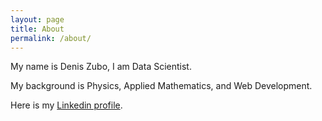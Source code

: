 ```yaml
---
layout: page
title: About
permalink: /about/
---
```


My name is Denis Zubo, I am Data Scientist.

My background is Physics, Applied Mathematics, and Web Development.

Here is my [Linkedin profile]. 

[Linkedin profile]: https://www.linkedin.com/in/denis-zubo-663a7714/